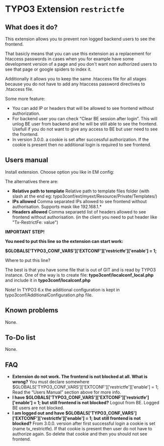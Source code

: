# TYPO3 Extension ``restrictfe``

## What does it do?

This extension allows you to prevent non logged backend users to see the frontend.

That basicly means that you can use this extension as a replacement for htaccess passwords in cases
when you for example have some development version of a page and you don't want non authorized users
to see that page or google spiders to index it.

Additionally it allows you to keep the same .htaccess file for all stages because you do not have to
add any htaccess password directives to .htaccess file.

Some more feature:

- You can add IP or headers that will be allowed to see frontend without authorization.
- For backend user you can check “Clear BE session after login”. This will unlog BE user from backend and he will be still able to see the frontend. Usefull if you do not want to give any access to BE but user need to see the frontend.
- In version 3.0.0. a cookie is set after successful authorization. If the cookie is present then no additional login is required to see frontend.


## Users manual

Install extension. Choose option you like in EM config:

The alternatives there are:

- **Relative path to template**
  Relative path to template files folder (with slash at the end eg: typo3conf/ext/myext/Resource/Private/Templates/)
- **IPs allowed**
  Comma separated IPs allowed to see frontend without authorisation. Supports mask like 192.168.1.\*
- **Headers allowed**
  Comma separaetd list of headers allowed to see frontend without authorisation. (in the client you
  need to put header like "Tx-RestrictFe: value")

**IMPORTANT STEP!**

**You need to put this line so the extension can start work:**

**$GLOBALS['TYPO3_CONF_VARS']['EXTCONF']['restrictfe']['enable'] = 1;**

Where to put this line?

The best is that you have some file that is out of GIT and is read by TYPO3 instance. One of the way
is to create file: **typo3conf/localconf_local.php**  and include it in **typo3conf/localconf.php**

Note! In TYPO3 6.x the additional configuration is kept in typo3conf/AdditionalConfiguration.php
file.


## Known problems

None.


## To-Do list

None.


## FAQ

- **Extension do not work. The frontend is not blocked at all. What is wrong?**
   You must declare somewhere  $GLOBALS['TYPO3_CONF_VARS']['EXTCONF']['restrictfe']['enable'] = 1;
   Read the “Users Manual” section above for more info.
- **I have $GLOBALS['TYPO3_CONF_VARS']['EXTCONF']['restrictfe']['enable'] = 1; but still frontend is
   not blocked?**
   Logout from BE. Logged BE users are not blocked.
- **I am logged out and have $GLOBALS['TYPO3_CONF_VARS']['EXTCONF']['restrictfe']['enable'] = 1; but
   still frontend is not blocked?**
   From 3.0.0. version after first successful login a cookie is set (name tx_restrictfe). If that
   cookie is present then user do not have to authorize again. So delete that cookie and then you
   should not see frontend.
